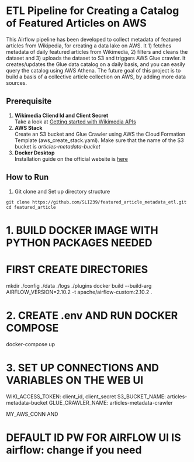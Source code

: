 # ETL Pipeline for Creating a Catalog of Featured Articles on AWS
This Airflow pipeline has been developed to collect metadata of featured articles from Wikipedia, for creating a data lake on AWS. It 1) fetches metadata of daily featured articles from Wikimedia, 2) filters and cleans the dataset and 3) uploads the dataset to S3 and triggers AWS Glue crawler. It creates/updates the Glue data catalog on a daily basis, and you can easily query the catalog using AWS Athena. The future goal of this project is to build a basis of a collective article collection on AWS, by adding more data sources.


## Prerequisite
1.  **Wikimedia Cliend Id and Client Secret**\
  Take a look at [Getting started with Wikimedia APIs](https://api.wikimedia.org/wiki/Getting_started_with_Wikimedia_APIs)
2.  **AWS Stack**\
  Create an S3 bucket and Glue Crawler using AWS the Cloud Formation Template (aws_create_stack.yaml). Make sure that the name of the S3 bucket is *articles-metadata-bucket*
3.  **Docker Desktop**\
  Installation guide on the official website is [here](https://docs.docker.com/compose/install/)
   

## How to Run
1. Git clone and Set up directory structure
```
git clone https://github.com/SLI239/featured_article_metadata_etl.git
cd featured_article 
```

# 1. BUILD DOCKER IMAGE WITH PYTHON PACKAGES NEEDED
# FIRST CREATE DIRECTORIES
mkdir ./config ./data ./logs ./plugins
docker build --build-arg AIRFLOW_VERSION=2.10.2 -t apache/airflow-custom:2.10.2 .

# 2. CREATE .env AND RUN DOCKER COMPOSE
docker-compose up

# 3. SET UP CONNECTIONS AND VARIABLES ON THE WEB UI
WIKI_ACCESS_TOKEN: client_id, client_secret
S3_BUCKET_NAME: articles-metadata-bucket
GLUE_CRAWLER_NAME: articles-metadata-crawler

MY_AWS_CONN
AND 
# DEFAULT ID PW FOR AIRFLOW UI IS airflow: change if you need

